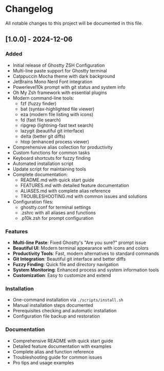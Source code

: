 # Changelog

All notable changes to this project will be documented in this file.

## [1.0.0] - 2024-12-06

### Added
- Initial release of Ghostty ZSH Configuration
- Multi-line paste support for Ghostty terminal
- Catppuccin Mocha theme with dark background
- JetBrains Mono Nerd Font integration
- Powerlevel10k prompt with git status and system info
- Oh My Zsh framework with essential plugins
- Modern command-line tools:
  - fzf (fuzzy finder)
  - bat (syntax-highlighted file viewer)
  - eza (modern file listing with icons)
  - fd (fast file search)
  - ripgrep (lightning-fast text search)
  - lazygit (beautiful git interface)
  - delta (better git diffs)
  - htop (enhanced process viewer)
- Comprehensive alias collection for productivity
- Custom functions for common tasks
- Keyboard shortcuts for fuzzy finding
- Automated installation script
- Update script for maintaining tools
- Complete documentation:
  - README.md with quick start guide
  - FEATURES.md with detailed feature documentation
  - ALIASES.md with complete alias reference
  - TROUBLESHOOTING.md with common issues and solutions
- Configuration files:
  - ghostty.conf for terminal settings
  - .zshrc with all aliases and functions
  - .p10k.zsh for prompt configuration

### Features
- **Multi-line Paste**: Fixed Ghostty's "Are you sure?" prompt issue
- **Beautiful UI**: Modern terminal appearance with icons and colors
- **Productivity Tools**: Fast, modern alternatives to standard commands
- **Git Integration**: Beautiful git interface and better diffs
- **Fuzzy Finding**: Quick file and directory navigation
- **System Monitoring**: Enhanced process and system information tools
- **Customization**: Easy to customize and extend

### Installation
- One-command installation via `./scripts/install.sh`
- Manual installation steps documented
- Prerequisites checking and automatic installation
- Configuration file backup and restoration

### Documentation
- Comprehensive README with quick start guide
- Detailed feature documentation with examples
- Complete alias and function reference
- Troubleshooting guide for common issues
- Pro tips and usage examples